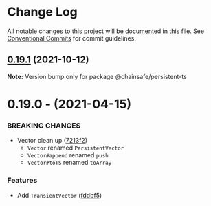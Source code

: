 # Change Log

All notable changes to this project will be documented in this file.
See [Conventional Commits](https://conventionalcommits.org) for commit guidelines.

## [0.19.1](https://github.com/cronokirby/persistent-ts/compare/@chainsafe/persistent-ts@0.19.0...@chainsafe/persistent-ts@0.19.1) (2021-10-12)

**Note:** Version bump only for package @chainsafe/persistent-ts





# 0.19.0 - (2021-04-15)

### BREAKING CHANGES

- Vector clean up  ([7213f2](https://github.com/chainsafe/persistent-ts/commit/7213f2))
  - `Vector` renamed `PersistentVector`
  - `Vector#append` renamed `push`
  - `Vector#toTS` renamed `toArray`

### Features

- Add `TransientVector` ([fddbf5](https://github.com/chainsafe/persistent-ts/commit/fddbf5))

